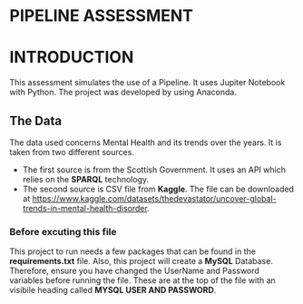 # PIPELINE ASSESSMENT
# INTRODUCTION
This assessment simulates the use of a Pipeline. It uses Jupiter Notebook with Python. The project was developed by using Anaconda.
## The Data
The data used concerns Mental Health and its trends over the years. It is taken from two different sources.
- The first source is from the Scottish Government. It uses an API which relies on the **SPARQL** technology. 
- The second source is CSV file from **Kaggle**. The file can be downloaded at https://www.kaggle.com/datasets/thedevastator/uncover-global-trends-in-mental-health-disorder.

### Before excuting this file
This project to run needs a few packages that can be found in the **requirements.txt** file. Also, this project will create a **MySQL** Database. Therefore, ensure you have changed the UserName and Password variables before running the file. These are at the top of the file with an visibile heading called **MYSQL USER AND PASSWORD**.
